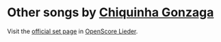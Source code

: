 
# Other songs by [Chiquinha Gonzaga](..)

Visit the [official set page] in [OpenScore Lieder].

[official set page]: https://musescore.com/openscore-lieder-corpus/sets/5107147
[OpenScore Lieder]: https://musescore.com/openscore-lieder-corpus
